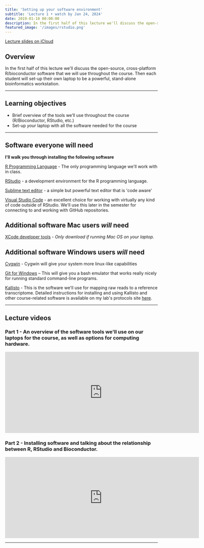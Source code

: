 ```yaml
---
title: 'Setting up your software environment'
subtitle: 'Lecture 1 • watch by Jan 24, 2024'
date: 2019-01-10 00:00:00
description: In the first half of this lecture we'll discuss the open-source, cross-platform R/bioconductor software that we will use throughout the course.  Then each student will set-up their own laptop to be a powerful, stand-alone bioinformatics workstation.
featured_image: '/images/rstudio.png'
---
```


[Lecture slides on iCloud](https://www.icloud.com/keynote/0gntL7jitMXjx7nWRy4oakAjg#Lecture2%5FtoolsIntro)

## Overview

In the first half of this lecture we'll discuss the open-source, cross-platform R/bioconductor software that we will use throughout the course.  Then each student will set-up their own laptop to be a powerful, stand-alone bioinformatics workstation.

---

## Learning objectives

* Brief overview of the tools we’ll use throughout the course (R/Bioconductor, RStudio, etc.)
* Set-up *your* laptop with all the software needed for the course

---

## Software everyone will need

**I'll walk you through installing the following software**

[R Programming Language](http://lib.stat.cmu.edu/R/CRAN/) - The only programming language we'll work with in class.

[RStudio](http://www.rstudio.com/products/rstudio/download/) - a development environment for the R programming language.

[Sublime text editor](http://www.sublimetext.com/) - a simple but powerful text editor that is 'code aware'

[Visual Studio Code](https://code.visualstudio.com/) - an excellent choice for working with virtually any kind of code outside of RStudio.  We'll use this later in the semester for connecting to and working with GitHub repositories.

## Additional software **Mac users** *will* need

[XCode developer tools](https://developer.apple.com/xcode/) - *Only download if running Mac OS on your laptop.*

## Additional software **Windows** users *will* need

[Cygwin](https://www.cygwin.com/) - Cygwin will give your system more linux-like capabilities

[Git for Windows](https://gitforwindows.org/) – This will give you a bash emulator that works really nicely for running standard command-line programs.

[Kallisto](https://pachterlab.github.io/kallisto/) - This is the software we'll use for mapping raw reads to a reference transcriptome.  Detailed instructions for installing and using Kallisto and other course-related software is available on my lab's protocols site [here](https://protocols.hostmicrobe.org/conda).

---

## Lecture videos

### Part 1 - An overview of the software tools we'll use on our laptops for the course, as well as options for computing hardware.

<iframe src="https://player.vimeo.com/video/408967948" width="640" height="268" frameborder="0" allow="autoplay; fullscreen" allowfullscreen></iframe>


### Part 2 - Installing software and talking about the relationship between R, RStudio and Bioconductor.

<iframe src="https://player.vimeo.com/video/409021094" width="640" height="268" frameborder="0" allow="autoplay; fullscreen" allowfullscreen></iframe>

---